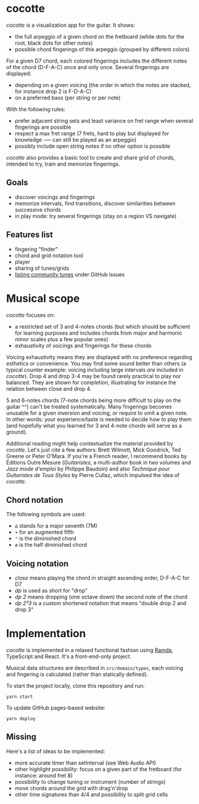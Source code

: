 # cocotte

*cocotte* is a visualization app for the guitar. It shows:

- the full arpeggio of a given chord on the fretboard (white dots for the root, black dots for other notes)
- possible chord fingerings of this arpeggio (grouped by different colors)

For a given D7 chord, each colored fingerings includes the different notes of the chord (D-F-A-C) once and only once. Several fingerings are displayed:

- depending on a given voicing (the order in which the notes are stacked, for instance drop 2 is F-D-A-C)
- on a preferred bass (per string or per note)

With the following rules:

- prefer adjacent string sets and least variance on fret range when several fingerings are possible
- respect a max fret range (7 frets, hard to play but displayed for knowledge -— can still be played as an arpeggio)
- possibly include open string notes if no other option is possible

*cocotte* also provides a basic tool to create and share grid of chords, intended to try, train and memorize fingerings.

## Goals

- discover voicings and fingerings
- memorize intervals, find transitions, discover similarities between successive chords
- in play mode: try several fingerings (stay on a region VS navigate)

## Features list

- fingering "finder"
- chord and grid notation tool
- player
- sharing of tunes/grids
- [listing community tunes](https://github.com/silently/cocotte/issues?q=is%3Aopen+label%3Atune+sort%3Areactions-%2B1-desc) under GitHub issues

# Musical scope

*cocotte* focuses on:

- a restricted set of 3 and 4-notes chords (but which should be sufficient for learning purposes and includes chords from major and harmonic minor scales plus a few popular ones)
- exhaustivity of voicings and fingerings for these chords

Voicing exhaustivity means they are displayed with no preference regarding esthetics or convenience. You may find some sound better than others (a typical counter example: voicing including large intervals _are_ included in *cocotte*). Drop 4 and drop 3-4 may be found rarely practical to play nor balanced. They are shown for completion, illustrating for instance the relation between close and drop 4.

5 and 6-notes chords (7-note chords being more difficult to play on the guitar ^^) can't be treated systematically. Many fingerings becomes unusable for a given inversion and voicing, or require to omit a given note. In other words: your experience/taste is needed to decide how to play them (and hopefully what you learned for 3 and 4-note chords will serve as a ground).

Additional reading might help contextualize the material provided by *cocotte*. Let's just cite a few authors: Brett Wilmott, Mick Goodrick, Ted Greene or Peter O'Mara. If you're a French reader, I recommend books by Éditions Outre Mesure (_Guitaristes_, a multi-author book in two volumes and _Jazz mode d'emploi_ by Philippe Baudoin) and also _Technique pour Guitaristes de Tous Styles_ by Pierre Cullaz, which impulsed the idea of *cocotte*.

## Chord notation

The following symbols are used:

- `∆` stands for a major seventh (7M)
- `+` for an augmented fifth
- `°` is the diminished chord
- `ø` is the half diminished chord 

## Voicing notation

- *close* means playing the chord in straight ascending order, D-F-A-C for D7
- *dp* is used as short for "drop"
- *dp 2* means dropping (one octave down) the second note of the chord
- *dp 2²3* is a custom shortened notation that means "double drop 2 and drop 3"

# Implementation

*cocotte* is implemented in a relaxed functional fashion using [Ramda](https://ramdajs.com/), TypeScript and React. It's a front-end-only project.

Musical data structures are described in `src/domain/types`, each voicing and fingering is calculated (rather than statically defined).

To start the project locally, clone this repository and run:

```
yarn start
```

To update GitHub pages-based website:

```
yarn deploy
```

## Missing

Here's a list of ideas to be implemented:

- more accurate timer than setInterval (see Web Audio API)
- other highlight possibility: focus on a given part of the fretboard (for instance: around fret 8)
- possibility to change tuning or instrument (number of strings)
- move chords around the grid with drag'n'drop
- other time signatures than 4/4 and possibility to split grid cells
